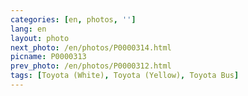 ```yaml
---
categories: [en, photos, '']
lang: en
layout: photo
next_photo: /en/photos/P0000314.html
picname: P0000313
prev_photo: /en/photos/P0000312.html
tags: [Toyota (White), Toyota (Yellow), Toyota Bus]
---
```

